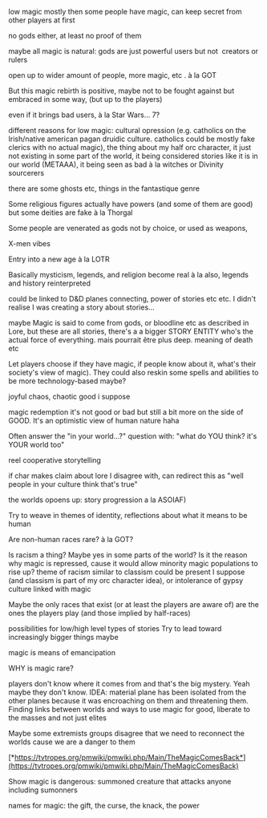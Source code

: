 low magic mostly then some people have magic, can keep secret from other players at first

no gods either, at least no proof of them

maybe all magic is natural: gods are just powerful users but not  creators or rulers

open up to wider amount of people, more magic, etc . à la GOT

But this magic rebirth is positive, maybe not to be fought against but embraced in some way, (but up to the players)

even if it brings bad users,
à la Star Wars... 7?

different reasons for low magic: cultural opression (e.g. catholics on the Irish/native american pagan druidic culture. catholics could be mostly fake clerics with no actual magic), the thing about my half orc character, it just not existing in some part of the world, it being considered stories like it is in our world (METAAA), it being seen as bad à la witches or Divinity sourcerers

there are some ghosts etc, things in the fantastique genre

Some religious figures actually have powers (and some of them are good) but some deities are fake à la Thorgal

Some people are venerated as gods not by choice, or used as weapons,

X-men vibes

Entry into a new age à la LOTR

Basically mysticism, legends, and religion become real
à la also, legends and history reinterpreted

could be linked to D&D planes connecting, power of stories etc etc. I didn't realise I was creating a story about stories...

maybe Magic is said to come from gods, or bloodline etc as described in Lore, but these are all stories, there's a a bigger STORY ENTITY who's the actual force of everything. mais pourrait être plus deep. meaning of death etc

Let players choose if they have magic, if people know about it, what's their society's view of magic). They could also reskin some spells and abilities to be more technology-based maybe?

joyful chaos, chaotic good i suppose

magic redemption it's not good or bad but still a bit more on the side of GOOD. It's an optimistic view of human nature haha

Often answer the "in your world...?" question with: "what do YOU think? it's YOUR world too"

reel cooperative storytelling

if char makes claim about lore I disagree with, can redirect this as "well people in your culture think that's true"

the worlds opoens up: story progression a la ASOIAF)

Try to weave in themes of identity, reflections about what it means to be human

Are non-human races rare? à la GOT?

Is racism a thing? Maybe yes in some parts of the world? Is it the reason why magic is repressed, cause it would allow minority magic populations to rise up? theme of racism similar to classism could be present I suppose (and classism is part of my orc character idea), or intolerance of gypsy culture linked with magic

Maybe the only races that exist (or at least the players are aware of) are the ones the players play (and those implied by half-races)

possibilities for low/high level types of stories
Try to lead toward increasingly bigger things maybe

magic is means of emancipation

WHY is magic rare?

players don't know where it comes from and that's the big mystery. Yeah maybe they don't know. IDEA: material plane has been isolated from the other planes because it was encroaching on them and threatening them. Finding links between worlds and ways to use magic for good, liberate to the masses and not just elites

Maybe some extremists groups disagree that we need to reconnect the worlds cause we are a danger to them

[*https://tvtropes.org/pmwiki/pmwiki.php/Main/TheMagicComesBack*](https://tvtropes.org/pmwiki/pmwiki.php/Main/TheMagicComesBack)

Show magic is dangerous: summoned creature that attacks anyone including sumonners

names for magic: the gift, the curse, the knack, the power